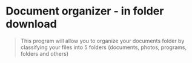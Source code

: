 # Document organizer - in folder download


>This program will allow you to organize your documents folder by classifying your files into 5 folders (documents, photos, programs, folders and others)


